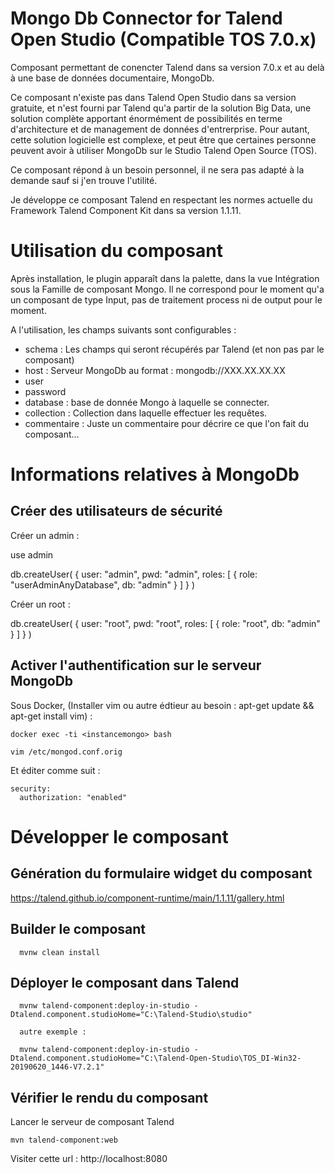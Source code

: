 # Mongo Db Connector for Talend Open Studio (Compatible TOS 7.0.x)

Composant permettant de conencter Talend dans sa version 7.0.x et au delà à une base de données documentaire, MongoDb.

Ce composant n'existe pas dans Talend Open Studio dans sa version gratuite, et n'est fourni par Talend qu'a partir de la solution Big Data, une solution complète apportant énormément de possibilités en terme d'architecture et de management de données d'entrerprise. Pour autant, cette solution logicielle est complexe, et peut être que certaines personne peuvent avoir à utiliser MongoDb sur le Studio Talend Open Source (TOS).

Ce composant répond à un besoin personnel, il ne sera pas adapté à la demande sauf si j'en trouve l'utilité.

Je développe ce composant Talend en respectant les normes actuelle du Framework Talend Component Kit dans sa version 1.1.11.

# Utilisation du composant

Après installation, le plugin apparaît dans la palette, dans la vue Intégration sous la Famille de composant Mongo.
Il ne correspond pour le moment qu'a un composant de type Input, pas de traitement process ni de output pour le moment.

A l'utilisation, les champs suivants sont configurables :

- schema : Les champs qui seront récupérés par Talend (et non pas par le composant)
- host : Serveur MongoDb au format : mongodb://XXX.XX.XX.XX
- user
- password
- database : base de donnée Mongo à laquelle se connecter.
- collection : Collection dans laquelle effectuer les requêtes.
- commentaire : Juste un commentaire pour décrire ce que l'on fait du composant...

# Informations relatives à MongoDb

## Créer des utilisateurs de sécurité

Créer un admin :

use admin

db.createUser(
  {
    user: "admin",
    pwd: "admin",
    roles: [ { role: "userAdminAnyDatabase", db: "admin" } ]
  }
)

Créer un root :

db.createUser(
  {
    user: "root",
    pwd: "root",
    roles: [ { role: "root", db: "admin" } ]
  }
)

## Activer l'authentification sur le serveur MongoDb


Sous Docker, (Installer vim ou autre édtieur au besoin : apt-get update && apt-get install vim) :

	docker exec -ti <instancemongo> bash
	
	vim /etc/mongod.conf.orig
	
Et éditer comme suit :

	security:
	  authorization: "enabled"
		
    
# Développer le composant

## Génération du formulaire widget du composant

https://talend.github.io/component-runtime/main/1.1.11/gallery.html

## Builder le composant
 
      mvnw clean install
        
## Déployer le composant dans Talend

      mvnw talend-component:deploy-in-studio -Dtalend.component.studioHome="C:\Talend-Studio\studio"

	  autre exemple :
	        
      mvnw talend-component:deploy-in-studio -Dtalend.component.studioHome="C:\Talend-Open-Studio\TOS_DI-Win32-20190620_1446-V7.2.1"

      
## Vérifier le rendu du composant

Lancer le serveur de composant Talend 

    mvn talend-component:web

Visiter cette url : http://localhost:8080